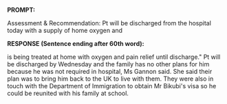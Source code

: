 **PROMPT:**

Assessment & Recommendation:  Pt will be discharged from the hospital today with a supply of home oxygen and 

**RESPONSE (Sentence ending after 60th word):**

is being treated at home with oxygen and pain relief until discharge." Pt will be discharged by Wednesday and the family has no other plans for him because he was not required in hospital, Ms Gannon said. She said their plan was to bring him back to the UK to live with them. They were also in touch with the Department of Immigration to obtain Mr Bikubi's visa so he could be reunited with his family at school. 